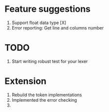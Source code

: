 # Feature suggestions
1. Support float data type [X]
2. Error reporting: Get line and columns number 

# TODO
1. Start writing robust test for your lexer

# Extension
1. Rebuild the token implementations
2. Implemented the error checking
3. 

